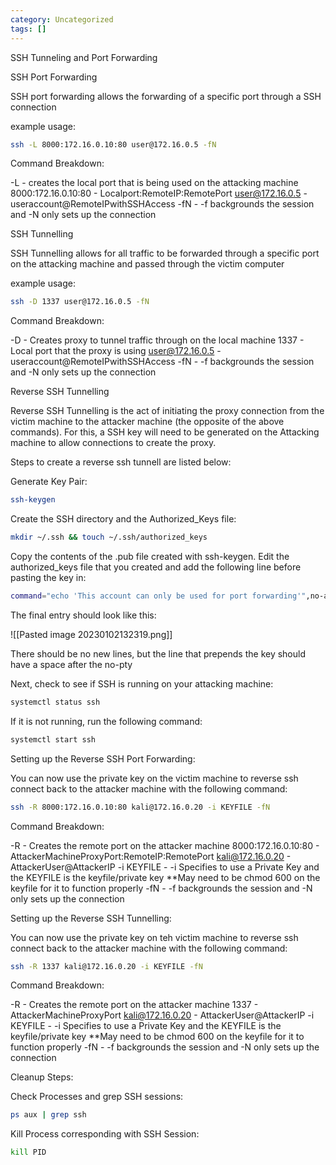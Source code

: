 ```yaml
---
category: Uncategorized
tags: []
---
```

SSH Tunneling and Port Forwarding

SSH Port Forwarding

SSH port forwarding allows the forwarding of a specific port through a SSH connection

example usage:

~~~bash
ssh -L 8000:172.16.0.10:80 user@172.16.0.5 -fN
~~~

Command Breakdown:

-L - creates the local port that is being used on the attacking machine
8000:172.16.0.10:80 - Localport:RemoteIP:RemotePort
user@172.16.0.5 - useraccount@RemoteIPwithSSHAccess
-fN - -f backgrounds the session and -N only sets up the connection

SSH Tunnelling

SSH Tunnelling allows for all traffic to be forwarded through a specific port on the attacking machine and passed through the victim computer

example usage:

~~~bash
ssh -D 1337 user@172.16.0.5 -fN
~~~

Command Breakdown:

-D - Creates proxy to tunnel traffic through on the local machine
1337 - Local port that the proxy is using
user@172.16.0.5 - useraccount@RemoteIPwithSSHAccess
-fN - -f backgrounds the session and -N only sets up the connection

Reverse SSH Tunnelling

Reverse SSH Tunnelling is the act of initiating the proxy connection from the victim machine to the attacker machine (the opposite of the above commands). For this, a SSH key will need to be generated on the Attacking machine to allow connections to create the proxy.

Steps to create a reverse ssh tunnell are listed below:

Generate Key Pair:

~~~bash
ssh-keygen
~~~

Create the SSH directory and the Authorized_Keys file:

~~~bash
mkdir ~/.ssh && touch ~/.ssh/authorized_keys
~~~

Copy the contents of the .pub file created with ssh-keygen. Edit the authorized_keys file that you created and add the following line before pasting the key in:

~~~bash
command="echo 'This account can only be used for port forwarding'",no-agent-forwarding,no-x11-forwarding,no-pty 
~~~

The final entry should look like this:

![[Pasted image 20230102132319.png]]

There should be no new lines, but the line that prepends the key should have a space after the no-pty

Next, check to see if SSH is running on your attacking machine:

~~~bash
systemctl status ssh
~~~

If it is not running, run the following command:

~~~bash
systemctl start ssh
~~~

Setting up the Reverse SSH Port Forwarding:

You can now use the private key on the victim machine to reverse ssh connect back to the attacker machine with the following command:

~~~bash
ssh -R 8000:172.16.0.10:80 kali@172.16.0.20 -i KEYFILE -fN
~~~

Command Breakdown:

-R - Creates the remote port on the attacker machine
8000:172.16.0.10:80 - AttackerMachineProxyPort:RemoteIP:RemotePort
kali@172.16.0.20 - AttackerUser@AttackerIP
-i KEYFILE - -i Specifies to use a Private Key and the KEYFILE is the keyfile/private key **May need to be chmod 600 on the keyfile for it to function properly
-fN - -f backgrounds the session and -N only sets up the connection

Setting up the Reverse SSH Tunnelling:

You can now use the private key on teh victim machine to reverse ssh connect back to the attacker machine with the following command:

~~~bash
ssh -R 1337 kali@172.16.0.20 -i KEYFILE -fN
~~~

Command Breakdown:

-R - Creates the remote port on the attacker machine
1337 - AttackerMachineProxyPort
kali@172.16.0.20 - AttackerUser@AttackerIP
-i KEYFILE - -i Specifies to use a Private Key and the KEYFILE is the keyfile/private key **May need to be chmod 600 on the keyfile for it to function properly
-fN - -f backgrounds the session and -N only sets up the connection

Cleanup Steps:

Check Processes and grep SSH sessions:

~~~bash
ps aux | grep ssh
~~~

Kill Process corresponding with SSH Session:

~~~bash
kill PID
~~~


